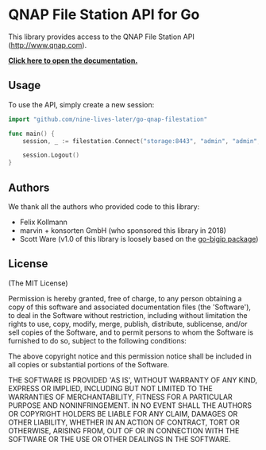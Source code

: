 # QNAP File Station API for Go

This library provides access to the QNAP File Station API (http://www.qnap.com).

**[Click here to open the documentation.](https://pkg.go.dev/github.com/nine-lives-later/go-qnap-filestation)**

## Usage

To use the API, simply create a new session:

```go
import "github.com/nine-lives-later/go-qnap-filestation"

func main() {
    session, _ := filestation.Connect("storage:8443", "admin", "admin", nil)

    session.Logout()
}
```

## Authors

We thank all the authors who provided code to this library:

* Felix Kollmann
* marvin + konsorten GmbH (who sponsored this library in 2018)
* Scott Ware (v1.0 of this library is loosely based on the [go-bigip package](https://github.com/scottdware/go-bigip))

## License

(The MIT License)

Permission is hereby granted, free of charge, to any person obtaining a copy of this software and associated documentation files (the 'Software'), to deal in the Software without restriction, including without limitation the rights to use, copy, modify, merge, publish, distribute, sublicense, and/or sell copies of the Software, and to permit persons to whom the Software is furnished to do so, subject to the following conditions:

The above copyright notice and this permission notice shall be included in all copies or substantial portions of the Software.

THE SOFTWARE IS PROVIDED 'AS IS', WITHOUT WARRANTY OF ANY KIND, EXPRESS OR IMPLIED, INCLUDING BUT NOT LIMITED TO THE WARRANTIES OF MERCHANTABILITY, FITNESS FOR A PARTICULAR PURPOSE AND NONINFRINGEMENT. IN NO EVENT SHALL THE AUTHORS OR COPYRIGHT HOLDERS BE LIABLE FOR ANY CLAIM, DAMAGES OR OTHER LIABILITY, WHETHER IN AN ACTION OF CONTRACT, TORT OR OTHERWISE, ARISING FROM, OUT OF OR IN CONNECTION WITH THE SOFTWARE OR THE USE OR OTHER DEALINGS IN THE SOFTWARE.

